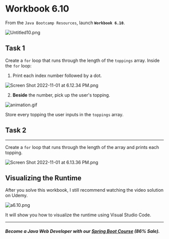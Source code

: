 # Workbook 6.10

From the `Java Bootcamp Resources`, launch **`Workbook 6.10`**.

![Untitled10.png](https://firebasestorage.googleapis.com/v0/b/learnthepart-75aed.appspot.com/o/images%2Fedb9738d-a8a8-4d6b-8eb1-0ab91f549b68?alt=media&token=229305ec-a1f6-477e-aea0-3a3bcb292afd)


## Task 1

Create a `for` loop that runs through the length of the `toppings` array. Inside the `for` loop:

1.  Print each index number followed by a dot.

![Screen Shot 2022-11-01 at 6.12.34 PM.png](https://firebasestorage.googleapis.com/v0/b/learnthepart-75aed.appspot.com/o/images%2Fcc1dcda3-642a-4596-8138-ec13ddcaa382?alt=media&token=4a47d400-e2f1-4ad2-a857-b2c6e80d09bd)

2.  **Beside** the number, pick up the user's topping.

![animation.gif](https://firebasestorage.googleapis.com/v0/b/learnthepart-75aed.appspot.com/o/images%2Fc5e7acc2-669f-454b-b6aa-6d294d8a305d?alt=media&token=e3b027d3-de6d-4f7b-a078-3c5be2c6f1bb)

Store every topping the user inputs in the `toppings` array.

## Task 2
------

Create a `for` loop that runs through the length of the array and prints each topping.

![Screen Shot 2022-11-01 at 6.13.36 PM.png](https://firebasestorage.googleapis.com/v0/b/learnthepart-75aed.appspot.com/o/images%2F6b8b40c5-9058-4fb5-a2f2-efb82b2934c7?alt=media&token=92118f63-8a54-465c-a695-f0606b32e601)


## Visualizing the Runtime

After you solve this workbook, I still recommend watching the video solution on Udemy.

![a6.10.png](https://firebasestorage.googleapis.com/v0/b/learnthepart-75aed.appspot.com/o/images%2F9d8dc597-03cd-4ab6-a81e-256d14c0877d?alt=media&token=e60368e0-251e-423b-b9dc-a7eea7e14c37)

It will show you how to visualize the runtime using Visual Studio Code.

----------
##### Become a Java Web Developer with our [Spring Boot Course](https://udemy-redirect-app.herokuapp.com/spring) (86% Sale).